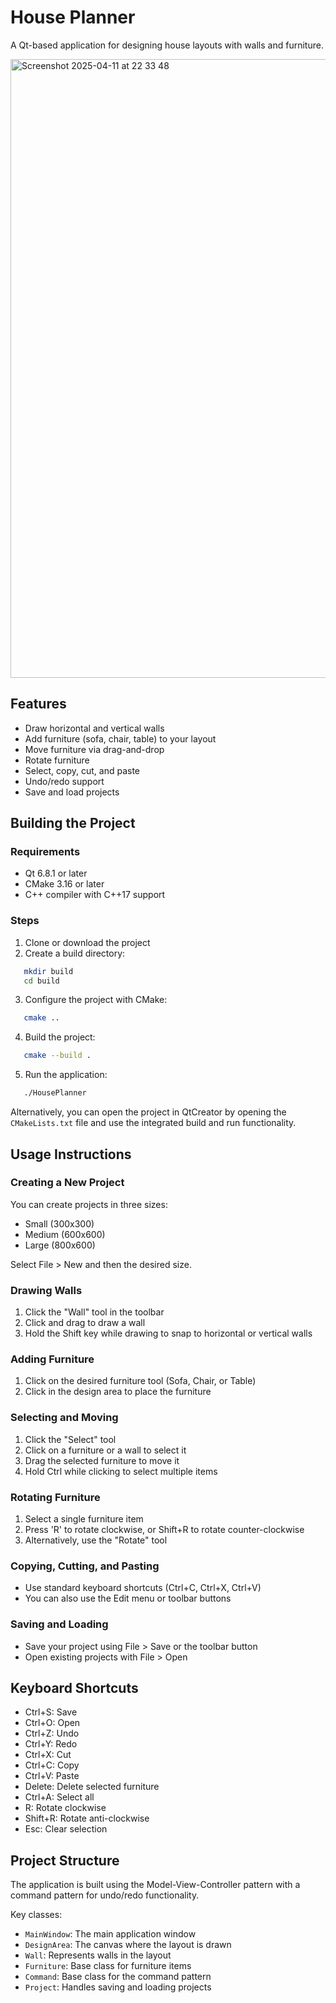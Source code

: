 # House Planner

A Qt-based application for designing house layouts with walls and furniture.

<img width="990" alt="Screenshot 2025-04-11 at 22 33 48" src="https://github.com/user-attachments/assets/27d0b205-e288-458a-bda3-ce5e76c609b5" />


## Features

- Draw horizontal and vertical walls
- Add furniture (sofa, chair, table) to your layout
- Move furniture via drag-and-drop
- Rotate furniture
- Select, copy, cut, and paste
- Undo/redo support
- Save and load projects

## Building the Project

### Requirements

- Qt 6.8.1 or later
- CMake 3.16 or later
- C++ compiler with C++17 support

### Steps

1. Clone or download the project
2. Create a build directory:
   
```bash
   mkdir build
   cd build
```
   
3. Configure the project with CMake:
   
```bash
   cmake ..
```

4. Build the project:

```bash
   cmake --build .
```
   
5. Run the application:

```bash
   ./HousePlanner
```

Alternatively, you can open the project in QtCreator by opening the `CMakeLists.txt` file and use the integrated build and run functionality.

## Usage Instructions

### Creating a New Project

You can create projects in three sizes:
- Small (300x300)
- Medium (600x600)
- Large (800x600)

Select File > New and then the desired size.

### Drawing Walls

1. Click the "Wall" tool in the toolbar
2. Click and drag to draw a wall
3. Hold the Shift key while drawing to snap to horizontal or vertical walls

### Adding Furniture

1. Click on the desired furniture tool (Sofa, Chair, or Table)
2. Click in the design area to place the furniture

### Selecting and Moving

1. Click the "Select" tool
2. Click on a furniture or a wall to select it
3. Drag the selected furniture to move it
4. Hold Ctrl while clicking to select multiple items

### Rotating Furniture

1. Select a single furniture item
2. Press 'R' to rotate clockwise, or Shift+R to rotate counter-clockwise
3. Alternatively, use the "Rotate" tool

### Copying, Cutting, and Pasting

- Use standard keyboard shortcuts (Ctrl+C, Ctrl+X, Ctrl+V)
- You can also use the Edit menu or toolbar buttons

### Saving and Loading

- Save your project using File > Save or the toolbar button
- Open existing projects with File > Open

## Keyboard Shortcuts

- Ctrl+S: Save
- Ctrl+O: Open
- Ctrl+Z: Undo
- Ctrl+Y: Redo
- Ctrl+X: Cut
- Ctrl+C: Copy
- Ctrl+V: Paste
- Delete: Delete selected furniture
- Ctrl+A: Select all
- R: Rotate clockwise
- Shift+R: Rotate anti-clockwise
- Esc: Clear selection

## Project Structure

The application is built using the Model-View-Controller pattern with a command pattern for undo/redo functionality.

Key classes:
- `MainWindow`: The main application window
- `DesignArea`: The canvas where the layout is drawn
- `Wall`: Represents walls in the layout
- `Furniture`: Base class for furniture items
- `Command`: Base class for the command pattern
- `Project`: Handles saving and loading projects
